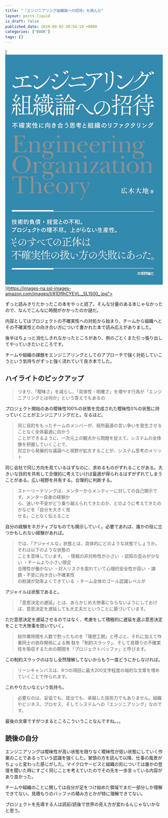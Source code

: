 ```yaml
---
title: "『エンジニアリング組織論への招待』を読んだ"
layout: posts.liquid
is_draft: false
published_date: 2019-09-03 20:54:19 +0900
categories: ["BOOK"]
tags: []
---
```


[<img class="in_article" src="/public/images/2019/09/img_7952.jpg">](https://images-na.ssl-images-amazon.com/images/I/81DfIhCYEVL._SL1500_.jpg">

ずっと読みきりたかったこの本をやっと読了。そんな分量のある本じゃなかったので、なんでこんなに時間がかかったのか謎だ。

内容としてはプロジェクトの不確実性への対処から始まり、チームから組織へとその不確実性との向き合い方について書かれた本で読み応えがありました。

後半はちょっと消化しきれなかったところがあり、例のごとくまた引っ張り出してやっていきたいところです。

チームや組織の課題をエンジニアリングとしてのアプローチで強く対処していこうという気持ちがずっと強く流れていて良き本でした。

## ハイライトのピックアップ
> つまり、「曖昧さ」を減らし、「具体性・明確さ」を増やす行為が「エンジニアリングとは何か」という答えでもあるの

プロジェクト開始のあの曖昧性100%の状態を完成された曖昧性0%の状態に持っていくことがエンジニアリングだと。なるほど。

> 同じ目的をもったチームのメンバーが、局所最適の言い争いを発生させることなく全体最適に向かう  
> ことができるように、一次元上の観点から問題を捉えて、システムの全体像を把握していくことで、  
> 対立から発展的な議論へと視野が拡大することが、システム思考のメリット

同じ会社で同じ方向を見ているはずなのに、求めるものがずれることがある。大きいな目的を共有して合理的に考えていけば最適が得られるはずがずれてしまうことがある。広い視野を共有する。合理的に判断する。

> ストーリーテリングは、メンターからメンティーに対しての自己開示です。メンター自身の経験か  
> ら、迷いや不安がどう乗り越えられてきたのか、どのように考えてきたのかなどを「自分を大きく見  
> せる」ことなく伝えること

自分の経験をネガティブなものでも開示していく。必要であれば、誰かの役に立つかもしれない経験があれば。

> では、「アジャイルな」状態とは、具体的にどのような状態でしょうか。それは以下のような状態の  
> ことを意味しています。 ・情報の非対称性が小さい ・認知の歪みが少ない ・チームより小さい限定  
> 合理性が働かない ・対人リスクを取れていて心理的安全性が高い ・課題・不安に向き合い不確実性  
> の削減が効率よくできている ・チーム全体のゴール認識レベルが

アジャイルは状態であると。

> 「意思決定の遅延」とは、あらかじめ大惨事にならないようにしておけば、意思決定を遅延しても大丈夫だということに基づいています。

ただ意思決定を遅延させるのではなく、考慮をして積極的に遅延を選ぶ意思決定をことで大惨事を防いでいく。

> 総作業時間を人数で割ったものを「理想工期」と呼ぶと、それに加えて作業同士の依存関係による無 駄を「制約スラック」、そして見積りの不確実性を吸収するための期間を「プロジェクトバッファ」と呼びます。

この制約スラックのはなし全然理解してないからもう一度どうにかしなければ。

> リーンキャンバスは、9つの項目に最大200文字程度の端的な文章を埋めていくことで作られます。

これやりたいなという気持ち。

> 必要なのは、妥協でも、政治でも、卓越した技術力でもありません。組織やビジネス、プロセス、そしてシステムへの「エンジニアリング」なのです。

最後の文章ですがつまるところこういうことなんですね。。。

## 読後の自分
エンジニアリングは曖昧性が高い状態を限りなく曖昧性が低い状態にしていく作業のことであるっていう認識を強くした。冒頭の方を読んで以降、仕事の風景がちょっと変わった感じがした。マイクロサービスと組織の形については誰かの登壇を聞いた時にすごく同じことを考えていたのでその先を一歩言っている内容があり良かった。

チームや組織のことに関しては自分が足をつけ始めた領域でまだ一部分しか理解できてない。見積もりのバッファの積み方とかが特に理解できてない。

プロジェクトを先導する人は読前/読後で世界の見え方が変わるんじゃないかなと思う。


